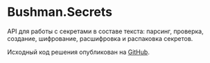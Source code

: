 
# Bushman.Secrets

API для работы с секретами в составе текста: парсинг, проверка, создание, шифрование, расшифровка и распаковка секретов.

Исходный код решения опубликован на [GitHub](https://github.com/Andrey-Bushman/Bushman.Secrets).